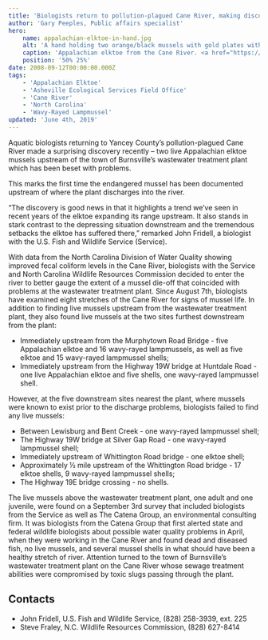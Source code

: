 ```yaml
---
title: 'Biologists return to pollution-plagued Cane River, making discovery'
author: 'Gary Peeples, Public affairs specialist'
hero:
    name: appalachian-elktoe-in-hand.jpg
    alt: 'A hand holding two orange/black mussels with gold plates with an identifying number.'
    caption: 'Appalachian elktoe from the Cane River. <a href="https://flic.kr/p/TfVJrG">Photo</a> by Gary Peeples, USFWS.'
    position: '50% 25%'
date: 2008-09-12T00:00:00.000Z
tags:
    - 'Appalachian Elktoe'
    - 'Asheville Ecological Services Field Office'
    - 'Cane River'
    - 'North Carolina'
    - 'Wavy-Rayed Lampmussel'
updated: 'June 4th, 2019'
---
```


Aquatic biologists returning to Yancey County’s pollution-plagued Cane River made a surprising discovery recently – two live Appalachian elktoe mussels upstream of the town of Burnsville’s wastewater treatment plant which has been beset with problems.

This marks the first time the endangered mussel has been documented upstream of where the plant discharges into the river.

“The discovery is good news in that it highlights a trend we’ve seen in recent years of the elktoe expanding its range upstream. It also stands in stark contrast to the depressing situation downstream and the tremendous setbacks the elktoe has suffered there,” remarked John Fridell, a biologist with the U.S. Fish and Wildlife Service (Service).

With data from the North Carolina Division of Water Quality showing improved fecal coliform levels in the Cane River, biologists with the Service and North Carolina Wildlife Resources Commission decided to enter the river to better gauge the extent of a mussel die-off that coincided with problems at the wastewater treatment plant. Since August 7th, biologists have examined eight stretches of the Cane River for signs of mussel life. In addition to finding live mussels upstream from the wastewater treatment plant, they also found live mussels at the two sites furthest downstream from the plant:

- Immediately upstream from the Murphytown Road Bridge - five Appalachian elktoe and 16 wavy-rayed lampmussels, as well as five elktoe and 15 wavy-rayed lampmussel shells;
- Immediately upstream from the Highway 19W bridge at Huntdale Road - one live Appalachian elktoe and five shells, one wavy-rayed lampmussel shell.

However, at the five downstream sites nearest the plant, where mussels were known to exist prior to the discharge problems, biologists failed to find any live mussels:

- Between Lewisburg and Bent Creek - one wavy-rayed lampmussel shell;
- The Highway 19W bridge at Silver Gap Road - one wavy-rayed lampmussel shell;
- Immediately upstream of Whittington Road bridge - one elktoe shell;
- Approximately ½ mile upstream of the Whittington Road bridge - 17 elktoe shells, 9 wavy-rayed lampmussel shells;
- The Highway 19E bridge crossing - no shells.

The live mussels above the wastewater treatment plant, one adult and one juvenile, were found on a September 3rd survey that included biologists from the Service as well as The Catena Group, an environmental consulting firm. It was biologists from the Catena Group that first alerted state and federal wildlife biologists about possible water quality problems in April, when they were working in the Cane River and found dead and diseased fish, no live mussels, and several mussel shells in what should have been a healthy stretch of river. Attention turned to the town of Burnsville’s wastewater treatment plant on the Cane River whose sewage treatment abilities were compromised by toxic slugs passing through the plant.

## Contacts

- John Fridell, U.S. Fish and Wildlife Service, (828) 258-3939, ext. 225
- Steve Fraley, N.C. Wildlife Resources Commission, (828) 627-8414